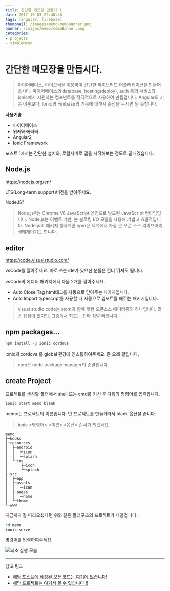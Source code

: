 ```yaml
---
title: 간단한 메모장 만들기 1
date: 2017-10-03 22:48:48
tags: [angular, firebase]
thumbnail: /images/memo/memoBanner.png
banner: /images/memo/memoBanner.png
categories:
- projects
- simpleMemo
---
```


# 간단한 메모장을 만듭시다.

> 파이어베이스, 아이오닉을 이용하여 간단한 하이브리드 어플리케이션을 만들어봅시다. 파이어베이스의 database, hosting(deploy), auth 등의 서비스와 ionic에서 지원하는 컴포넌트를 적극적으로 사용하여 만들겁니다. Angular의 기본 이론보다, Ionic과 Firebase의 기능에 대해서 중점을 두시면 될 듯합니다.

**사용기술**
* 파이어베이스
* ~~위지윅 에디터~~
* Angular2
* Ionic Framework

포스트 1에서는 간단한 설치와, 로컬서버로 앱을 시작해보는 정도로 끝내겠습니다.

## Node.js

https://nodejs.org/en/

LTS(Long-term support)버전을 받아주세요.

NodeJS?
> Node.js®는 Chrome V8 JavaScript 엔진으로 빌드된 JavaScript 런타임입니다. Node.js는 이벤트 기반, 논 블로킹 I/O 모델을 사용해 가볍고 효율적입니다. Node.js의 패키지 생태계인 npm은 세계에서 가장 큰 오픈 소스 라이브러리 생태계이기도 합니다.

## editor

https://code.visualstudio.com/

vsCode를 깔아주세요. 따로 쓰는 ide가 있으신 분들은 건너 뛰셔도 됩니다.

vsCode의 에디터 패키지에서 다음 2개를 깔아주세요.

* Auto Close Tag
html태그를 자동으로 닫아주는 패키지입니다.
* Auto Import
typescript를 사용할 때 자동으로 임포트를 해주는 패키지입니다.

> visual studio code는 atom과 함께 핫한 오픈소스 에디터중의 하나입니다. 많은 장점이 있지만, 그중에서 최고는 진짜 정말 빠릅니다.

## npm packages...

```bash
npm install -g ionic cordova
```
ionic과 cordova 를 global 환경에 인스톨하여주세요. 좀 오래 걸립니다.

> npm은 node package manager의 준말입니다.

<!-- more -->

## create Project

프로젝트를 생성할 폴더에서 shell 또는 cmd를 키신 후 다음의 명령어를 입력합니다.
```bash
ionic start memo blank
```
memo는 프로젝트의 이름입니다. 빈 프로젝트를 만들거라서 blank 옵션을 줍니다.

> ionic <명령어> <이름> <옵션> 순서가 되겠네요.

```
memo
├─hooks
├─resources
│  ├─android
│  │  ├─icon
│  │  └─splash
│  └─ios
│      ├─icon
│      └─splash
├─src
│  ├─app
│  ├─assets
│  │  └─icon
│  ├─pages
│  │  └─home
│  └─theme
└─www
```
지금까지 잘 따라오셨다면 위와 같은 폴더구조의 프로젝트가 나올겁니다.


```bash
cd memo
ionic serve
```
명령어를 입력하여주세요.

![최초 실행 모습](/images/memo1.png)

---

참고 링크
- [해당 포스트에 작성된 모든 코드는 여기에 있습니다!](https://github.com/ddalpange/simpleMemo)
- [해당 프로젝트는 여기서 볼 수 있습니다 !!](https://memo-28314.firebaseapp.com)
